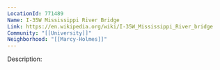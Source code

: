 ```yaml
---
LocationId: 771489
Name: I-35W Mississippi River Bridge
Link: https://en.wikipedia.org/wiki/I-35W_Mississippi_River_bridge
Community: "[[University]]"
Neighborhood: "[[Marcy-Holmes]]"
---
```


Description: